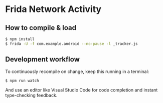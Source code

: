 # Frida Network Activity

## How to compile & load

```sh
$ npm install
$ frida -U -f com.example.android --no-pause -l _tracker.js
```

## Development workflow

To continuously recompile on change, keep this running in a terminal:

```sh
$ npm run watch
```

And use an editor like Visual Studio Code for code completion and instant
type-checking feedback.
